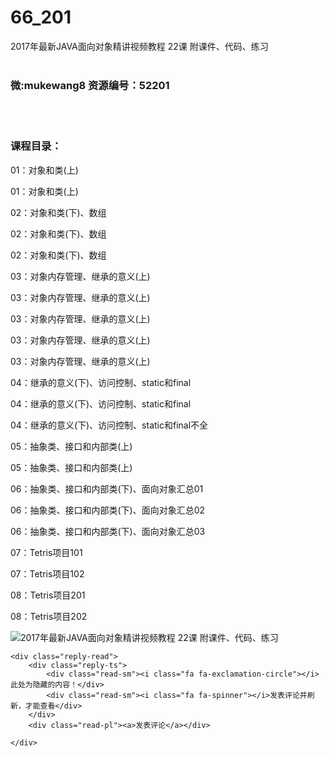 # 66_201
2017年最新JAVA面向对象精讲视频教程 22课 附课件、代码、练习
<br/></br>
<h3>微:mukewang8 资源编号：52201</h3>
<br/></br>
<h3>课程目录：</h3>
<p>01：对象和类(上)</p>
<p>01：对象和类(上)</p>
<p>02：对象和类(下)、数组</p>
<p>02：对象和类(下)、数组</p>
<p>02：对象和类(下)、数组</p>
<p>03：对象内存管理、继承的意义(上)</p>
<p>03：对象内存管理、继承的意义(上)</p>
<p>03：对象内存管理、继承的意义(上)</p>
<p>03：对象内存管理、继承的意义(上)</p>
<p>03：对象内存管理、继承的意义(上)</p>
<p>04：继承的意义(下)、访问控制、static和final</p>
<p>04：继承的意义(下)、访问控制、static和final</p>
<p>04：继承的意义(下)、访问控制、static和final不全</p>
<p>05：抽象类、接口和内部类(上)</p>
<p>05：抽象类、接口和内部类(上)</p>
<p>06：抽象类、接口和内部类(下)、<a title="查看与 面向对象 相关的文章" target="_blank">面向对象</a>汇总01</p>
<p>06：抽象类、接口和内部类(下)、<a title="查看与 面向对象 相关的文章" target="_blank">面向对象</a>汇总02</p>
<p>06：抽象类、接口和内部类(下)、面向对象汇总03</p>
<p>07：Tetris项目101</p>
<p>07：Tetris项目102</p>
<p>08：Tetris项目201</p>
<p>08：Tetris项目202</p>
<p><img src="https://www.ko996.com/wp-content/uploads/img/2017/10/1-17-300x223.png" alt="2017年最新JAVA面向对象精讲视频教程 22课 附课件、代码、练习"></p>


	<div class="reply-read">
		<div class="reply-ts">
			<div class="read-sm"><i class="fa fa-exclamation-circle"></i>此处为隐藏的内容！</div>
			<div class="read-sm"><i class="fa fa-spinner"></i>发表评论并刷新，才能查看</div>
		</div>
		<div class="read-pl"><a>发表评论</a></div>
		
    </div>
